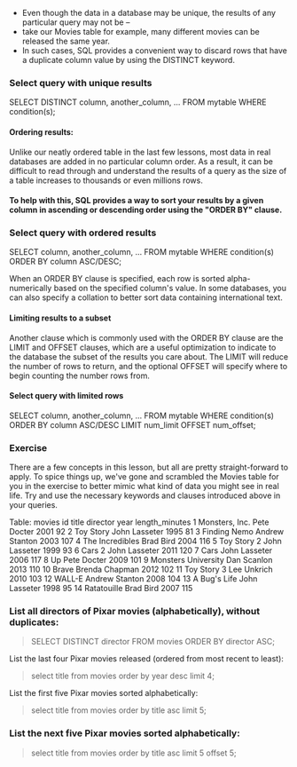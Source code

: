 - Even though the data in a database may be unique, the results of any particular query may not be –
- take our Movies table for example, many different movies can be released the same year.
- In such cases, SQL provides a convenient way to discard rows that have a duplicate column value by using the DISTINCT keyword.

### Select query with unique results
SELECT DISTINCT column, another_column, …
FROM mytable
WHERE condition(s);

#### Ordering results:
Unlike our neatly ordered table in the last few lessons, most data in real databases are added in no 
particular column order. As a result, it can be difficult to read through and understand the results of a 
query as the size of a table increases to thousands or even millions rows.

#### To help with this, SQL provides a way to sort your results by a given column in ascending or descending order using the "ORDER BY" clause.

### Select query with ordered results
SELECT column, another_column, …
FROM mytable
WHERE condition(s)
ORDER BY column ASC/DESC;

When an ORDER BY clause is specified, each row is sorted alpha-numerically based on the specified column's value. 
In some databases, you can also specify a collation to better sort data containing international text.

#### Limiting results to a subset
Another clause which is commonly used with the ORDER BY clause are the LIMIT and OFFSET clauses, which are a useful optimization to indicate to the database the subset of the results you care about.
The LIMIT will reduce the number of rows to return, and the optional OFFSET will specify where to begin counting the number rows from.

#### Select query with limited rows
SELECT column, another_column, …
FROM mytable
WHERE condition(s)
ORDER BY column ASC/DESC
LIMIT num_limit OFFSET num_offset;


### Exercise
There are a few concepts in this lesson, but all are pretty straight-forward to apply. To spice things up, we've gone and scrambled the Movies table for you in the exercise to better mimic what kind of data you might see in real life. 
Try and use the necessary keywords and clauses introduced above in your queries.

Table: movies
id	title	director	year	length_minutes
1	Monsters, Inc.	Pete Docter	2001	92
2	Toy Story	John Lasseter	1995	81
3	Finding Nemo	Andrew Stanton	2003	107
4	The Incredibles	Brad Bird	2004	116
5	Toy Story 2	John Lasseter	1999	93
6	Cars 2	John Lasseter	2011	120
7	Cars	John Lasseter	2006	117
8	Up	Pete Docter	2009	101
9	Monsters University	Dan Scanlon	2013	110
10	Brave	Brenda Chapman	2012	102
11	Toy Story 3	Lee Unkrich	2010	103
12	WALL-E	Andrew Stanton	2008	104
13	A Bug's Life	John Lasseter	1998	95
14	Ratatouille	Brad Bird	2007	115


### List all directors of Pixar movies (alphabetically), without duplicates:
> SELECT DISTINCT director FROM movies
> ORDER BY director ASC;


List the last four Pixar movies released (ordered from most recent to least):
>select title from movies
>order by year desc
>limit 4;


List the first five Pixar movies sorted alphabetically:
> select title from movies
> order by title asc
> limit 5;


### List the next five Pixar movies sorted alphabetically:
> select title from movies
> order by title asc
> limit 5 offset 5;


